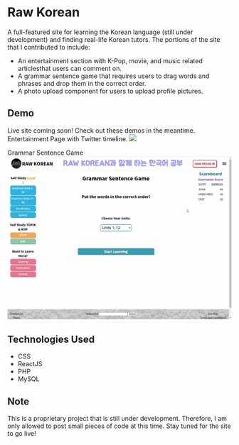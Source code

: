 # Raw Korean
A full-featured site for learning the Korean language (still under development) and finding real-life Korean tutors. The portions of the site that I contributed to include: 
* An entertainment section with K-Pop, movie, and music related articlesthat users can comment on. 
* A grammar sentence game that requires users to drag words and phrases and drop them in the correct order. 
* A photo upload component for users to upload profile pictures.

## Demo
Live site coming soon! Check out these demos in the meantime.\
Entertainment Page with Twitter timeline.
<kbd><img src="/demo/rawKoreanEntertainmentDemo.gif" /></kbd>

Grammar Sentence Game
<kbd><img src="/demo/rawKoreanGameDemo.gif" /></kbd>

## Technologies Used
* CSS
* ReactJS
* PHP
* MySQL

## Note
This is a proprietary project that is still under development. Therefore, I am only allowed to post small pieces of code at this time. Stay tuned for the site to go live!
